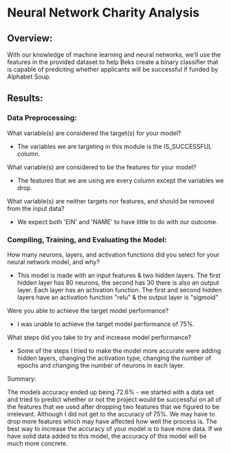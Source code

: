 # Neural Network Charity Analysis

## Overview:
With our knowledge of machine learning and neural networks, we’ll use the features in the provided dataset to help Beks create a binary classifier that is capable of predicting whether applicants will be successful if funded by Alphabet Soup.

## Results:

### Data Preprocessing:

What variable(s) are considered the target(s) for your model?
 - The variables we are targeting in this module is the IS_SUCCESSFUL column.
 
What variable(s) are considered to be the features for your model?
 - The features that we are using are every column except the variables we drop. 

What variable(s) are neither targets nor features, and should be removed from the input data?
- We expect both 'EIN' and 'NAME' to have little to do with our outcome. 

### Compiling, Training, and Evaluating the Model:
How many neurons, layers, and activation functions did you select for your neural network model, and why?
- This model is made with an input features & two hidden layers. The first hidden layer has 80 neurons, the second has 30 there is also an output layer. Each layer has an activation function. The first and second hidden layers have an activation function "relu" & the output layer is "sigmoid"

Were you able to achieve the target model performance?
- I was unable to achieve the target model performance of 75%.

What steps did you take to try and increase model performance?
- Some of the steps I tried to make the model more accurate were adding hidden layers, changing the activation type, changing the number of epochs and changing the number of neurons in each layer.

Summary: 

The models accuracy ended up being 72.6% - we started with a data set and tried to predict whether or not the project would be successful on all of the features that we used after dropping two features that we figured to be irrelevant. Although I did not get to the accuracy of 75%. We may have to drop more features which may have affected how well the process is. The best way to increase the accuracy of your model is to have more data. If we have solid data added to this model, the accuracy of this model will be much more concrete.

